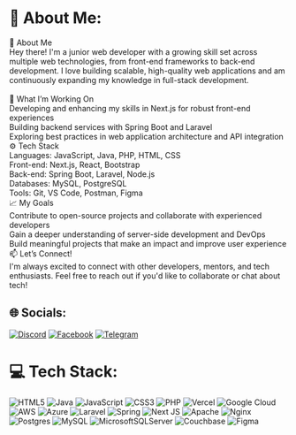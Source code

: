 # 💫 About Me:
👋 About Me<br>Hey there! I'm a junior web developer with a growing skill set across multiple web technologies, from front-end frameworks to back-end development. I love building scalable, high-quality web applications and am continuously expanding my knowledge in full-stack development.<br><br>🌱 What I’m Working On<br>Developing and enhancing my skills in Next.js for robust front-end experiences<br>Building backend services with Spring Boot and Laravel<br>Exploring best practices in web application architecture and API integration<br>⚙️ Tech Stack<br>Languages: JavaScript, Java, PHP, HTML, CSS<br>Front-end: Next.js, React, Bootstrap<br>Back-end: Spring Boot, Laravel, Node.js<br>Databases: MySQL, PostgreSQL<br>Tools: Git, VS Code, Postman, Figma<br>📈 My Goals<br>Contribute to open-source projects and collaborate with experienced developers<br>Gain a deeper understanding of server-side development and DevOps<br>Build meaningful projects that make an impact and improve user experience<br>📫 Let’s Connect!<br>I'm always excited to connect with other developers, mentors, and tech enthusiasts. Feel free to reach out if you'd like to collaborate or chat about tech!


## 🌐 Socials:
[![Discord](https://img.shields.io/badge/Discord-%237289DA.svg?logo=discord&logoColor=white)](https://discord.gg/kakapo6996)
[![Facebook](https://img.shields.io/badge/Facebook-%231877F2.svg?logo=Facebook&logoColor=white)](https://facebook.com/https://web.facebook.com/Rithyhong.T/)
[![Telegram](https://img.shields.io/badge/Telegram-%2300BFFF.svg?logo=telegram&logoColor=white)](https://t.me/RithyhongT)


# 💻 Tech Stack:
![HTML5](https://img.shields.io/badge/html5-%23E34F26.svg?style=for-the-badge&logo=html5&logoColor=white) ![Java](https://img.shields.io/badge/java-%23ED8B00.svg?style=for-the-badge&logo=openjdk&logoColor=white) ![JavaScript](https://img.shields.io/badge/javascript-%23323330.svg?style=for-the-badge&logo=javascript&logoColor=%23F7DF1E) ![CSS3](https://img.shields.io/badge/css3-%231572B6.svg?style=for-the-badge&logo=css3&logoColor=white) ![PHP](https://img.shields.io/badge/php-%23777BB4.svg?style=for-the-badge&logo=php&logoColor=white) ![Vercel](https://img.shields.io/badge/vercel-%23000000.svg?style=for-the-badge&logo=vercel&logoColor=white) ![Google Cloud](https://img.shields.io/badge/GoogleCloud-%234285F4.svg?style=for-the-badge&logo=google-cloud&logoColor=white) ![AWS](https://img.shields.io/badge/AWS-%23FF9900.svg?style=for-the-badge&logo=amazon-aws&logoColor=white) ![Azure](https://img.shields.io/badge/azure-%230072C6.svg?style=for-the-badge&logo=microsoftazure&logoColor=white) ![Laravel](https://img.shields.io/badge/laravel-%23FF2D20.svg?style=for-the-badge&logo=laravel&logoColor=white) ![Spring](https://img.shields.io/badge/spring-%236DB33F.svg?style=for-the-badge&logo=spring&logoColor=white) ![Next JS](https://img.shields.io/badge/Next-black?style=for-the-badge&logo=next.js&logoColor=white) ![Apache](https://img.shields.io/badge/apache-%23D42029.svg?style=for-the-badge&logo=apache&logoColor=white) ![Nginx](https://img.shields.io/badge/nginx-%23009639.svg?style=for-the-badge&logo=nginx&logoColor=white) ![Postgres](https://img.shields.io/badge/postgres-%23316192.svg?style=for-the-badge&logo=postgresql&logoColor=white) ![MySQL](https://img.shields.io/badge/mysql-4479A1.svg?style=for-the-badge&logo=mysql&logoColor=white) ![MicrosoftSQLServer](https://img.shields.io/badge/Microsoft%20SQL%20Server-CC2927?style=for-the-badge&logo=microsoft%20sql%20server&logoColor=white) ![Couchbase](https://img.shields.io/badge/Couchbase-EA2328?style=for-the-badge&logo=couchbase&logoColor=white) ![Figma](https://img.shields.io/badge/figma-%23F24E1E.svg?style=for-the-badge&logo=figma&logoColor=white)


<!-- Proudly created with GPRM ( https://gprm.itsvg.in ) -->
